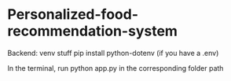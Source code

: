 # Personalized-food-recommendation-system

Backend:
venv stuff
pip install python-dotenv (if you have a .env)

In the terminal, run python app.py in the corresponding folder path
